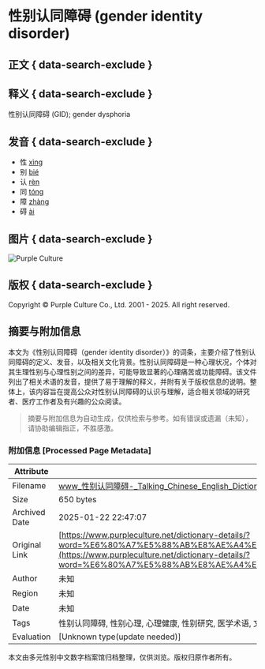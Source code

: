 # 性别认同障碍 (gender identity disorder)

## 正文 { data-search-exclude }


## 释义 { data-search-exclude }

性别认同障碍 (GID); gender dysphoria

## 发音 { data-search-exclude }

- 性 [xìng](/mp3/xing4.mp3)
- 别 [bié](/mp3/bie2.mp3)
- 认 [rèn](/mp3/ren4.mp3)
- 同 [tóng](/mp3/tong2.mp3)
- 障 [zhàng](/mp3/zhang4.mp3)
- 碍 [ài](/mp3/ai4.mp3)

## 图片 { data-search-exclude }

![Purple Culture](/includes/templates/lite_red/images/logo.gif)

## 版权 { data-search-exclude }

Copyright © Purple Culture Co., Ltd. 2001 - 2025. All right reserved.
<!-- tcd_original_link https://www.purpleculture.net/dictionary-details/?word=%E6%80%A7%E5%88%AB%E8%AE%A4%E5%90%8C%E9%9A%9C%E7%A2%8D&srsltid=AfmBOorz2nmPs3LAUT_kcRbmkqDTkxeabNrHp_tnVcKvFgzx_xsXBeWW -->


## 摘要与附加信息

<!-- tcd_abstract -->
本文为《性别认同障碍（gender identity disorder）》的词条，主要介绍了性别认同障碍的定义、发音，以及相关文化背景。性别认同障碍是一种心理状况，个体对其生理性别与心理性别之间的差异，可能导致显著的心理痛苦或功能障碍。该文件列出了相关术语的发音，提供了易于理解的释义，并附有关于版权信息的说明。整体上，该内容旨在提高公众对性别认同障碍的认识与理解，适合相关领域的研究者、医疗工作者及有兴趣的公众阅读。
<!-- tcd_abstract_end -->

> 摘要与附加信息为自动生成，仅供检索与参考。如有错误或遗漏（未知），请协助编辑指正，不胜感激。

### 附加信息 [Processed Page Metadata]

| Attribute       | Value                                  |
|-----------------|----------------------------------------|
| Filename        | www_性别认同障碍-_Talking_Chinese_English_Dictionary.md                             |
| Size            | 650 bytes                           |
| Archived Date   | 2025-01-22 22:47:07                             |
| Original Link   | [https://www.purpleculture.net/dictionary-details/?word=%E6%80%A7%E5%88%AB%E8%AE%A4%E5%90%8C%E9%9A%9C%E7%A2%8D&srsltid=AfmBOorz2nmPs3LAUT_kcRbmkqDTkxeabNrHp_tnVcKvFgzx_xsXBeWW](https://www.purpleculture.net/dictionary-details/?word=%E6%80%A7%E5%88%AB%E8%AE%A4%E5%90%8C%E9%9A%9C%E7%A2%8D&srsltid=AfmBOorz2nmPs3LAUT_kcRbmkqDTkxeabNrHp_tnVcKvFgzx_xsXBeWW)                       |
| Author          | 未知                               |
| Region          | 未知                               |
| Date            | 未知                                 |
| Tags            | 性别认同障碍, 性别心理, 心理健康, 性别研究, 医学术语, 文化背景, 性别多样性, 心理痛苦, 社会认知, 心理咨询                                 |
| Evaluation            | [Unknown type(update needed)]                                 |
<!-- tcd_table_end -->

本文由多元性别中文数字档案馆归档整理，仅供浏览。版权归原作者所有。
